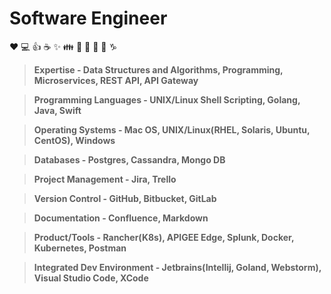 # Software Engineer

:heart: :computer: :+1: :coffee: :sparkles: :family: :guitar: :microphone: :metal: :thinking: :capricorn:



> **Expertise - Data Structures and Algorithms, Programming, Microservices, REST API, API Gateway**

> **Programming Languages - UNIX/Linux Shell Scripting, Golang, Java, Swift**

> **Operating Systems - Mac OS, UNIX/Linux(RHEL, Solaris, Ubuntu, CentOS), Windows**

> **Databases - Postgres, Cassandra, Mongo DB**

> **Project Management - Jira, Trello**

> **Version Control - GitHub, Bitbucket, GitLab**

> **Documentation - Confluence, Markdown**

> **Product/Tools - Rancher(K8s), APIGEE Edge, Splunk, Docker, Kubernetes, Postman**

> **Integrated Dev Environment - Jetbrains(Intellij, Goland, Webstorm), Visual Studio Code, XCode**


